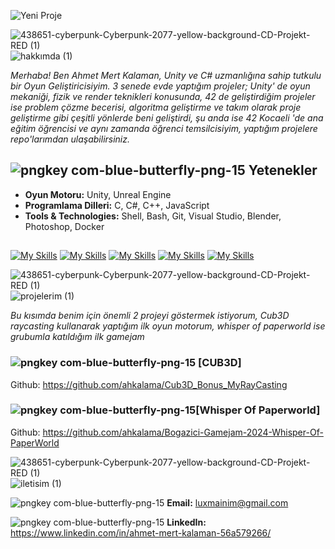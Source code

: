 
![Yeni Proje](https://github.com/user-attachments/assets/abf75f93-c0e0-4a2f-831f-5aed6221b862)


![438651-cyberpunk-Cyberpunk-2077-yellow-background-CD-Projekt-RED (1)](https://github.com/ahkalama/ahkalama/assets/116187665/ee65970e-0339-4d8b-88ae-d9feb015d30e)
![hakkımda (1)](https://github.com/ahkalama/ahkalama/assets/116187665/004703bd-7e79-42a7-9d19-691913063963)

*Merhaba! Ben Ahmet Mert Kalaman, Unity ve C# uzmanlığına sahip tutkulu bir Oyun Geliştiricisiyim. 3 senede evde yaptığım projeler; Unity' de oyun mekaniği, fizik ve render teknikleri konusunda, 42 de geliştirdiğim projeler ise problem çözme becerisi, algoritma geliştirme ve takım olarak proje geliştirme gibi çeşitli yönlerde beni geliştirdi, şu anda ise 42 Kocaeli 'de ana eğitim öğrencisi ve aynı zamanda öğrenci temsilcisiyim, yaptığım projelere repo'larımdan ulaşabilirsiniz.*


## ![pngkey com-blue-butterfly-png-15](https://github.com/user-attachments/assets/ea518233-6f8a-4ea1-a88d-c6e5cc316dc2) Yetenekler
- **Oyun Motoru:** Unity, Unreal Engine
- **Programlama Dilleri:** C, C#, C++, JavaScript
- **Tools & Technologies:** Shell, Bash, Git, Visual Studio, Blender, Photoshop, Docker


##
[![My Skills](https://skillicons.dev/icons?i=c,cs,cpp&perline=3)](https://skillicons.dev)
[![My Skills](https://skillicons.dev/icons?i=docker,git,github&perline=3)](https://skillicons.dev)
[![My Skills](https://skillicons.dev/icons?i=linkedin,vim,wordpress&perline=3)](https://skillicons.dev)
[![My Skills](https://skillicons.dev/icons?i=sublime,unity,unreal&perline=3)](https://skillicons.dev)
[![My Skills](https://skillicons.dev/icons?i=vscode,ps,js&perline=3)](https://skillicons.dev)

![438651-cyberpunk-Cyberpunk-2077-yellow-background-CD-Projekt-RED (1)](https://github.com/ahkalama/ahkalama/assets/116187665/c5412e89-3a54-40c5-bc80-adfa01c18e2d)
![projelerim (1)](https://github.com/ahkalama/ahkalama/assets/116187665/2ed0409c-4086-487e-b8ff-6275d54cd1d6)

*Bu kısımda benim için önemli 2 projeyi göstermek istiyorum, Cub3D raycasting kullanarak yaptığım ilk oyun motorum, whisper of paperworld ise grubumla katıldığım ilk gamejam*

### ![pngkey com-blue-butterfly-png-15](https://github.com/user-attachments/assets/ea518233-6f8a-4ea1-a88d-c6e5cc316dc2) [CUB3D]

Github: https://github.com/ahkalama/Cub3D_Bonus_MyRayCasting

### ![pngkey com-blue-butterfly-png-15](https://github.com/user-attachments/assets/ea518233-6f8a-4ea1-a88d-c6e5cc316dc2)[Whisper Of Paperworld]

Github: https://github.com/ahkalama/Bogazici-Gamejam-2024-Whisper-Of-PaperWorld

![438651-cyberpunk-Cyberpunk-2077-yellow-background-CD-Projekt-RED (1)](https://github.com/ahkalama/ahkalama/assets/116187665/89fca7f2-554f-4d23-a397-93c9c26f3ab0)
![iletisim (1)](https://github.com/ahkalama/ahkalama/assets/116187665/6bdfd093-f984-46a3-ab9d-493397b8891b)

![pngkey com-blue-butterfly-png-15](https://github.com/user-attachments/assets/ea518233-6f8a-4ea1-a88d-c6e5cc316dc2)
**Email:** luxmainim@gmail.com

![pngkey com-blue-butterfly-png-15](https://github.com/user-attachments/assets/ea518233-6f8a-4ea1-a88d-c6e5cc316dc2)
**LinkedIn:** https://www.linkedin.com/in/ahmet-mert-kalaman-56a579266/


